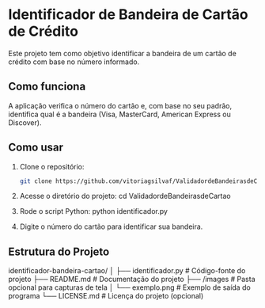 # Identificador de Bandeira de Cartão de Crédito

Este projeto tem como objetivo identificar a bandeira de um cartão de crédito com base no número informado.

## Como funciona
A aplicação verifica o número do cartão e, com base no seu padrão, identifica qual é a bandeira (Visa, MasterCard, American Express ou Discover).

## Como usar
1. Clone o repositório:
   ```bash
   git clone https://github.com/vitoriagsilvaf/ValidadordeBandeirasdeCartao.git
   
2. Acesse o diretório do projeto:
   cd ValidadordeBandeirasdeCartao

3. Rode o script Python:
   python identificador.py
4. Digite o número do cartão para identificar sua bandeira.
   
## Estrutura do Projeto
identificador-bandeira-cartao/
│
├── identificador.py            # Código-fonte do projeto
├── README.md                   # Documentação do projeto
├── /images                      # Pasta opcional para capturas de tela
│   └── exemplo.png             # Exemplo de saída do programa
└── LICENSE.md                  # Licença do projeto (opcional)
